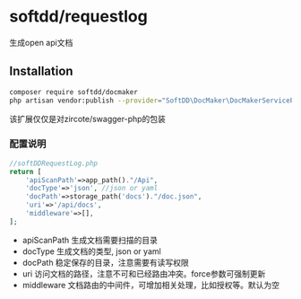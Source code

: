 # softdd/requestlog
生成open api文档
## Installation
```bash
composer require softdd/docmaker
php artisan vendor:publish --provider="SoftDD\DocMaker\DocMakerServiceProvider
```
该扩展仅仅是对zircote/swagger-php的包装

### 配置说明
```php
//softDDRequestLog.php
return [
    'apiScanPath'=>app_path()."/Api",
    'docType'=>'json', //json or yaml
    'docPath'=>storage_path('docs')."/doc.json",
    'uri'=>'/api/docs',
    'middleware'=>[],
];
```
- apiScanPath 生成文档需要扫描的目录
- docType  生成文档的类型, json or yaml
- docPath  稳定保存的目录，注意需要有读写权限
- uri 访问文档的路径，注意不可和已经路由冲突。force参数可强制更新
- middleware 文档路由的中间件，可增加相关处理，比如授权等。默认为空
